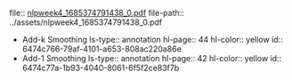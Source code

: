 file:: [nlpweek4_1685374791438_0.pdf](../assets/nlpweek4_1685374791438_0.pdf)
file-path:: ../assets/nlpweek4_1685374791438_0.pdf

- Add-k Smoothing
  ls-type:: annotation
  hl-page:: 44
  hl-color:: yellow
  id:: 6474c766-79af-4101-a653-808ac220a86e
- Add-1 Smoothing
  ls-type:: annotation
  hl-page:: 42
  hl-color:: yellow
  id:: 6474c77a-1b93-4040-8061-6f5f2ce83f7b